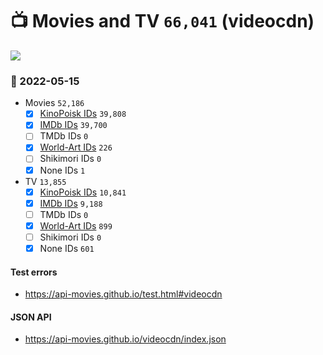 # :tv: Movies and TV `66,041` (videocdn)

<a href="https://API-Movies.github.io"><img src="https://API-Movies.github.io/banner.png?cache"></a>

### :date: 2022-05-15
- Movies `52,186`
  - [x] <a href="https://API-Movies.github.io/videocdn/movie_kinopoisk_ids.json">KinoPoisk IDs</a> `39,808`
  - [x] <a href="https://API-Movies.github.io/videocdn/movie_imdb_ids.json">IMDb IDs</a> `39,700`
  - [ ] TMDb IDs `0`
  - [x] <a href="https://API-Movies.github.io/videocdn/movie_world_art_ids.json">World-Art IDs</a> `226`
  - [ ] Shikimori IDs `0`
  - [x] None IDs `1`
- TV `13,855`
  - [x] <a href="https://API-Movies.github.io/videocdn/tv_kinopoisk_ids.json">KinoPoisk IDs</a> `10,841`
  - [x] <a href="https://API-Movies.github.io/videocdn/tv_imdb_ids.json">IMDb IDs</a> `9,188`
  - [ ] TMDb IDs `0`
  - [x] <a href="https://API-Movies.github.io/videocdn/tv_world_art_ids.json">World-Art IDs</a> `899`
  - [ ] Shikimori IDs `0`
  - [x] None IDs `601`
#### Test errors
- <a href='https://api-movies.github.io/test.html#videocdn'>https://api-movies.github.io/test.html#videocdn</a>
#### JSON API
- <a href='https://api-movies.github.io/videocdn/index.json'>https://api-movies.github.io/videocdn/index.json</a>
